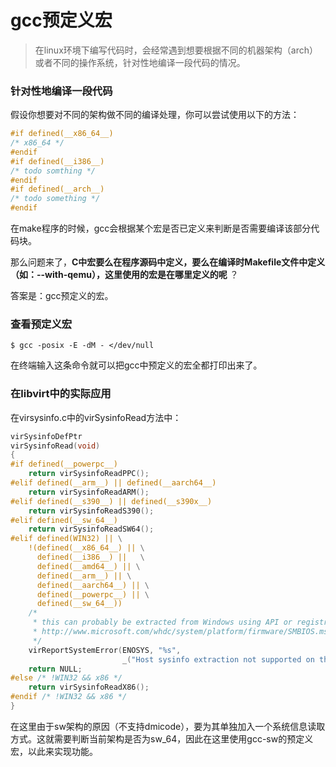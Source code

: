 # gcc预定义宏

> 在linux环境下编写代码时，会经常遇到想要根据不同的机器架构（arch）或者不同的操作系统，针对性地编译一段代码的情况。

### 针对性地编译一段代码

假设你想要对不同的架构做不同的编译处理，你可以尝试使用以下的方法：

``` c
#if defined(__x86_64__)
/* x86_64 */
#endif
#if defined(__i386__)
/* todo somthing */
#endif
#if defined(__arch__)
/* todo something */
#endif
```

在make程序的时候，gcc会根据某个宏是否已定义来判断是否需要编译该部分代码块。

那么问题来了，**C中宏要么在程序源码中定义，要么在编译时Makefile文件中定义（如：--with-qemu），这里使用的宏是在哪里定义的呢** ？

答案是：gcc预定义的宏。

### 查看预定义宏

``` shell
$ gcc -posix -E -dM - </dev/null
```

在终端输入这条命令就可以把gcc中预定义的宏全都打印出来了。

### 在libvirt中的实际应用

在virsysinfo.c中的virSysinfoRead方法中：

``` c
virSysinfoDefPtr
virSysinfoRead(void)
{
#if defined(__powerpc__)
    return virSysinfoReadPPC();
#elif defined(__arm__) || defined(__aarch64__)
    return virSysinfoReadARM();
#elif defined(__s390__) || defined(__s390x__)
    return virSysinfoReadS390();
#elif defined(__sw_64__)
    return virSysinfoReadSW64();
#elif defined(WIN32) || \
    !(defined(__x86_64__) || \
      defined(__i386__) ||   \
      defined(__amd64__) || \
      defined(__arm__) || \
      defined(__aarch64__) || \
      defined(__powerpc__) || \
      defined(__sw_64__))
    /*
     * this can probably be extracted from Windows using API or registry
     * http://www.microsoft.com/whdc/system/platform/firmware/SMBIOS.mspx
     */
    virReportSystemError(ENOSYS, "%s",
                         _("Host sysinfo extraction not supported on this platform"));
    return NULL;
#else /* !WIN32 && x86 */
    return virSysinfoReadX86();
#endif /* !WIN32 && x86 */
}
```

在这里由于sw架构的原因（不支持dmicode），要为其单独加入一个系统信息读取方式。这就需要判断当前架构是否为sw_64，因此在这里使用gcc-sw的预定义宏，以此来实现功能。